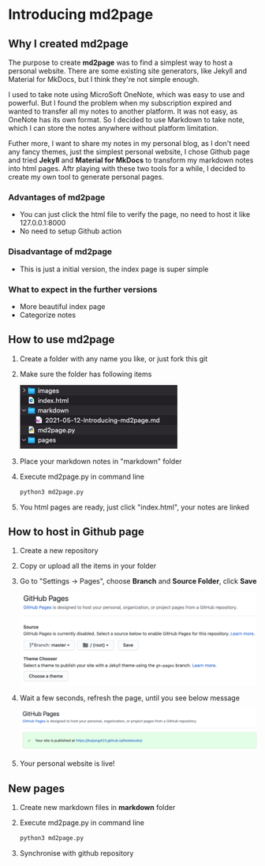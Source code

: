 
# Introducing md2page

## Why I created md2page

The purpose to create **md2page** was to find a simplest way to host a personal website. There are some existing site generators, like Jekyll and Material for MkDocs, but I think they're not simple enough.

I used to take note using MicroSoft OneNote, which was easy to use and powerful. But I found the problem when my subscription expired and wanted to transfer all my notes to another platform. It was not easy, as OneNote has its own format. So I decided to use Markdown to take note, which I can store the notes anywhere without platform limitation.

Futher more, I want to share my notes in my personal blog, as I don't need any fancy themes, just the simplest personal website, I chose Github page and tried **Jekyll** and **Material for MkDocs** to transform my markdown notes into html pages. Aftr playing with these two tools for a while, I decided to create my own tool to generate personal pages.

### Advantages of md2page

- You can just click the html file to verify the page, no need to host it like 127.0.0.1:8000
- No need to setup Github action

### Disadvantage of md2page

- This is just a initial version, the index page is super simple

### What to expect in the further versions

- More beautiful index page
- Categorize notes

## How to use md2page

1. Create a folder with any name you like, or just fork this git

2. Make sure the folder has following items

    ![Initial Version](images/initial_version.png)

3. Place your markdown notes in "markdown" folder

4. Execute md2page.py in command line

    ``` Python
    python3 md2page.py
    ```

5. You html pages are ready, just click "index.html", your notes are linked

## How to host in Github page

1. Create a new repository

2. Copy or upload all the items in your folder

3. Go to "Settings -> Pages", choose **Branch** and **Source Folder**, click **Save**

    ![Github Page](images/github_page.png)

4. Wait a few seconds, refresh the page, until you see below message

    ![Github Page OK](images/github_page_done.png)

5. Your personal website is live!

## New pages

1. Create new markdown files in **markdown** folder

2. Execute md2page.py in command line

    ``` Python
    python3 md2page.py
    ```

3. Synchronise with github repository

